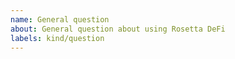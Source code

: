 ```yaml
---
name: General question
about: General question about using Rosetta DeFi
labels: kind/question
---
```


<!--
If the matter is security related, please disclose it privately via security@defichain.com
-->

